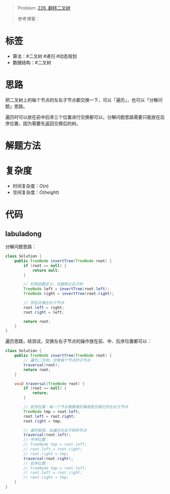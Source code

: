 <!--
 * @Auther: zth
 * @Date: 2024-03-04 10:51:47
 * @LastEditTime: 2024-03-08 21:31:40
 * @Description:
-->

> Problem: [226. 翻转二叉树](https://leetcode.cn/problems/invert-binary-tree/)

> 参考博客：

# 标签

- 算法：#二叉树 #递归 #动态规划
- 数据结构：#二叉树

# 思路

把二叉树上的每个节点的左右子节点都交换一下，可以「遍历」，也可以「分解问题」思路。

遍历时可以放在前中后序三个位置进行交换都可以，分解问题思路需要只能放在后序位置，因为需要先返回交换后的树。

# 解题方法

# 复杂度

- 时间复杂度：$O(n)$
- 空间复杂度：$O(height)$

# 代码

## labuladong

分解问题思路：

```Java
class Solution {
    public TreeNode invertTree(TreeNode root) {
        if (root == null) {
            return null;
        }

        // 利用函数定义，先翻转左右子树
        TreeNode left = invertTree(root.left);
        TreeNode right = invertTree(root.right);

        // 然后交换左右子节点
        root.left = right;
        root.right = left;

        return root;
    }
}
```

遍历思路，经测试，交换左右子节点的操作放在前、中、后序位置都可以：

```Java
class Solution {
    public TreeNode invertTree(TreeNode root) {
        // 遍历二叉树，交换每个节点的子节点
        traversal(root);
        return root;
    }

    void traversal(TreeNode root) {
        if (root == null) {
            return;
        }

        // 前序位置：每一个节点需要做的事就是交换它的左右子节点
        TreeNode tmp = root.left;
        root.left = root.right;
        root.right = tmp;

        // 遍历框架，去遍历左右子树的节点
        traversal(root.left);
        // 中序位置：
        // TreeNode tmp = root.left;
        // root.left = root.right;
        // root.right = tmp;
        traversal(root.right);
        // 后序位置：
        // TreeNode tmp = root.left;
        // root.left = root.right;
        // root.right = tmp;
    }
}
```
